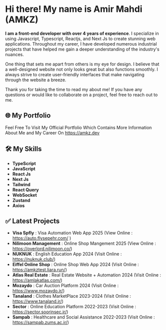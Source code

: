 


# Hi there! My name is Amir Mahdi (AMKZ)


**I am a front-end developer with over 4 years of experience**. I specialize in using Javascript, Typescript, Reactjs, and Next Js to create stunning web applications. Throughout my career, I have developed numerous industrial projects that have helped me gain a deeper understanding of the industry's nuances.

One thing that sets me apart from others is my eye for design. I believe that a well-designed website not only looks great but also functions smoothly. I always strive to create user-friendly interfaces that make navigating through the website a breeze.

Thank you for taking the time to read my about me! If you have any questions or would like to collaborate on a project, feel free to reach out to me.


## :globe_with_meridians: My Portfolio

Feel Free To Visit My Official Portfolio Which Contains More Information About Me and My Career On https://amkz.dev

## :hammer_and_wrench: My Skills

* **TypeScript**
* **JavaScript**
* **React Js**
* **Next Js**
* **Tailwind**
* **React Query**
* **WebSocket**
* **Zustand**
* **Axios**


## :white_check_mark: Latest Projects


* **Visa Spfly** : Visa Automation Web App  2025 (View Online  : https://auto.flysepehr.com/ )
* **Nilimoon Management** : Online Shop Mangement 2025 (View Online : https://overlord.nilimoon.co/)
* **NUKNUK** : English Education App 2024 (Visit Online : https://nuknuk.club/)
* **Eiffel Online Shop** : Online Shop Web App 2024 (Visit Online : https://amkztest.liara.run/)
* **Atlas Real Estate** : Real Estate Website + Automation 2024 (Visit Online : https://amlakatlas.com/)
* **Mozaydo** : Car Auction Platform 2024 (Visit Online : https://www.mozaydo.ir/)
* **Tanaland** : Clothes MarketPlace 2023-2024 (Visit Online : https://www.tanaland.ir/)
* **Sector** : Online Education Platform 2022-2023 (Visit Online : https://sector.soorinsec.ir/)
* **Sampab** : Healthcare and Social Assistance 2022-2023 (Visit Online : https://sampab.zums.ac.ir/)

 

